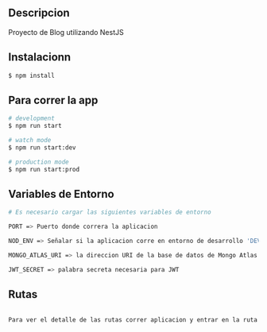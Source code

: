 ## Descripcion

Proyecto de Blog utilizando NestJS

## Instalacionn

```bash
$ npm install
```

## Para correr la app

```bash
# development
$ npm run start

# watch mode
$ npm run start:dev

# production mode
$ npm run start:prod
```

## Variables de Entorno

```bash
# Es necesario cargar las siguientes variables de entorno

PORT => Puerto donde correra la aplicacion

NOD_ENV => Señalar si la aplicacion corre en entorno de desarrollo 'DEV', o produccion 'PROD'

MONGO_ATLAS_URI => la direccion URI de la base de datos de Mongo Atlas. Tambien puede utilizarse direccion ip de base de datos local

JWT_SECRET => palabra secreta necesaria para JWT

```
## Rutas

```bash

Para ver el detalle de las rutas correr aplicacion y entrar en la ruta 'api/docs' (una vez inicializada la aplicacion) para verlo de manera interactiva con Swagger.

```

